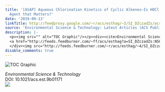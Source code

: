 ```yaml
---
title: '[ASAP] Aqueous Chlorination Kinetics of Cyclic Alkenes—Is HOCl the Only Chlorinating
  Agent that Matters?'
date: '2019-09-13'
linkTitle: http://feedproxy.google.com/~r/acs/esthag/~3/SI_DZczadZs/acs.est.9b01171
source: 'Environmental Science & Technology: Latest Articles (ACS Publications)'
description: |-
  <p><img src="" alt="TOC Graphic"/></p><div><cite>Environmental Science & Technology</cite></div><div>DOI: 10.1021/acs.est.9b01171</div><div class="feedflare">
  <a href="http://feeds.feedburner.com/~ff/acs/esthag?a=SI_DZczadZs:NSO87UdxmnY:yIl2AUoC8zA"><img src="http://feeds.feedburner.com/~ff/acs/esthag?d=yIl2AUoC8zA" border="0"></img></a>
  </div><img src="http://feeds.feedburner.com/~r/acs/esthag/~4/SI_DZczadZs" height="1" width="1" ...
disable_comments: true
---
```

<p><img src="" alt="TOC Graphic"/></p><div><cite>Environmental Science & Technology</cite></div><div>DOI: 10.1021/acs.est.9b01171</div><div class="feedflare">
<a href="http://feeds.feedburner.com/~ff/acs/esthag?a=SI_DZczadZs:NSO87UdxmnY:yIl2AUoC8zA"><img src="http://feeds.feedburner.com/~ff/acs/esthag?d=yIl2AUoC8zA" border="0"></img></a>
</div><img src="http://feeds.feedburner.com/~r/acs/esthag/~4/SI_DZczadZs" height="1" width="1" ...